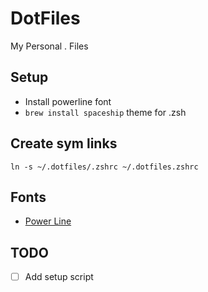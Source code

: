 # DotFiles

My Personal . Files

## Setup

- Install powerline font
- `brew install spaceship` theme for .zsh

## Create sym links

`ln -s ~/.dotfiles/.zshrc ~/.dotfiles.zshrc`

## Fonts

- [Power Line](https://github.com/powerline/fonts)

## TODO

- [ ] Add setup script
